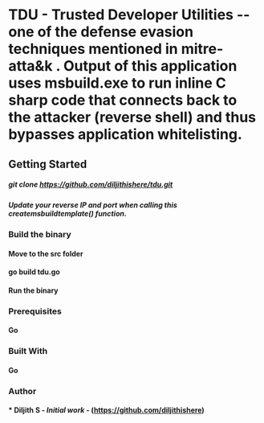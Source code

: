 # TDU - Trusted Developer Utilities -- one of the defense evasion techniques mentioned in mitre-atta&k . Output of this application uses msbuild.exe to run inline C sharp code that connects back to the attacker (reverse shell) and thus bypasses application whitelisting.

## Getting Started

##### git clone https://github.com/diljithishere/tdu.git

##### Update your reverse IP and port when calling this createmsbuildtemplate() function.


### Build the binary 
#### Move to the src folder 
#### go build tdu.go 
#### Run the binary 


### Prerequisites
#### Go 

### Built With
#### Go 

### Author
#### * **Diljith S** - *Initial work* - (https://github.com/diljithishere)